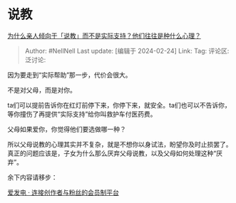 # 说教

[为什么亲人倾向于「说教」而不是实际支持？他们往往是种什么心理？](https://www.zhihu.com/question/644396703/answer/3407190589)

> Author: #NellNell
> Last update: [编辑于 2024-02-24]
> Link:
> Tag:
> 评论区:
> 泛讨论:

因为要走到“实际帮助”那一步，代价会很大。

不是对父母，而是对你。

ta们可以提前告诉你在红灯前停下来，你停下来，就安全。ta们也可以不告诉你，等你撞伤了再提供“实际支持”给你叫救护车付医药费。

父母如果爱你，你觉得他们要选做哪一种？

所以父母说教的心理其实并不复杂，就是不想你以身试法，盼望你及时止损罢了。真正的问题应该是，子女为什么那么厌弃父母说教，以及父母如何处理这种“厌弃”。

余下内容请移步：

[爱发电 · 连接创作者与粉丝的会员制平台](https://link.zhihu.com/?target=https%3A//afdian.net/p/568ea9d8d29e11ee8de65254001e7c00)
